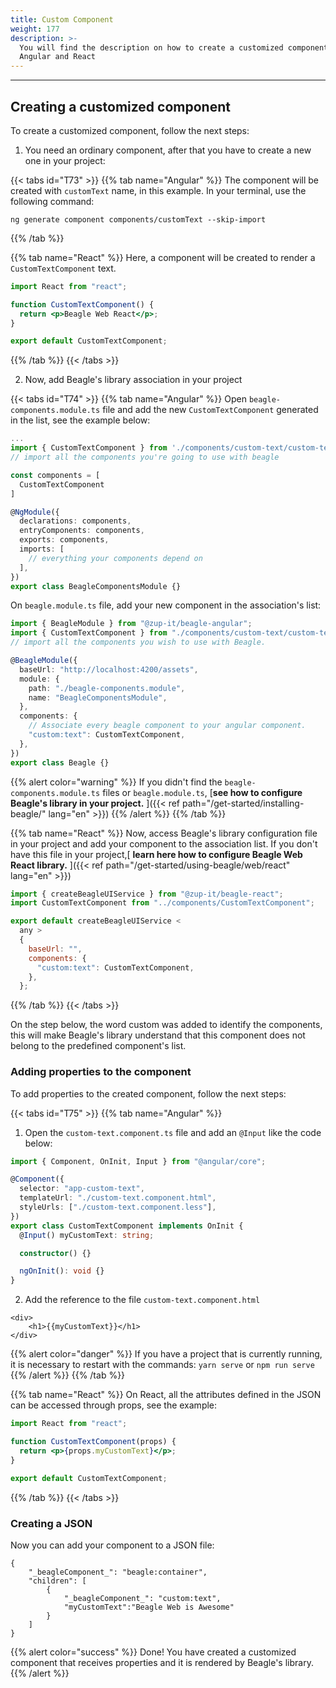 ```yaml
---
title: Custom Component
weight: 177
description: >-
  You will find the description on how to create a customized component for
  Angular and React
---
```


---

## Creating a customized component

To create a customized component, follow the next steps:

1. You need an ordinary component, after that you have to create a new one in your project:

{{< tabs id="T73" >}}
{{% tab name="Angular" %}}
The component will be created with `customText` name, in this example. In your terminal, use the following command:

```text
ng generate component components/customText --skip-import
```

{{% /tab %}}

{{% tab name="React" %}}
Here, a component will be created to render a `CustomTextComponent` text.

```jsx
import React from "react";

function CustomTextComponent() {
  return <p>Beagle Web React</p>;
}

export default CustomTextComponent;
```

{{% /tab %}}
{{< /tabs >}}

2. Now, add Beagle's library association in your project

{{< tabs id="T74" >}}
{{% tab name="Angular" %}}
Open `beagle-components.module.ts` file and add the new `CustomTextComponent` generated in the list, see the example below:

```typescript
...
import { CustomTextComponent } from './components/custom-text/custom-text.component'
// import all the components you're going to use with beagle

const components = [
  CustomTextComponent
]

@NgModule({
  declarations: components,
  entryComponents: components,
  exports: components,
  imports: [
    // everything your components depend on
  ],
})
export class BeagleComponentsModule {}
```

On `beagle.module.ts` file, add your new component in the association's list:

```typescript
import { BeagleModule } from "@zup-it/beagle-angular";
import { CustomTextComponent } from "./components/custom-text/custom-text.component";
// import all the components you wish to use with Beagle.

@BeagleModule({
  baseUrl: "http://localhost:4200/assets",
  module: {
    path: "./beagle-components.module",
    name: "BeagleComponentsModule",
  },
  components: {
    // Associate every beagle component to your angular component.
    "custom:text": CustomTextComponent,
  },
})
export class Beagle {}
```

{{% alert color="warning" %}}
If you didn't find the `beagle-components.module.ts` files or `beagle.module.ts`, [**see how to configure Beagle's library in your project.** ]({{< ref path="/get-started/installing-beagle/" lang="en" >}})
{{% /alert %}}
{{% /tab %}}

{{% tab name="React" %}}
Now, access Beagle's library configuration file in your project and add your component to the association list. If you don't have this file in your project,[ **learn here how to configure Beagle Web React library.** ]({{< ref path="/get-started/using-beagle/web/react" lang="en" >}})

```jsx
import { createBeagleUIService } from "@zup-it/beagle-react";
import CustomTextComponent from "../components/CustomTextComponent";

export default createBeagleUIService <
  any >
  {
    baseUrl: "",
    components: {
      "custom:text": CustomTextComponent,
    },
  };
```

{{% /tab %}}
{{< /tabs >}}

On the step below, the word custom was added to identify the components, this will make Beagle's library understand that this component does not belong to the predefined component's list.

### Adding properties to the component

To add properties to the created component, follow the next steps:

{{< tabs id="T75" >}}
{{% tab name="Angular" %}}

1. Open the `custom-text.component.ts` file and add an `@Input` like the code below:

```typescript
import { Component, OnInit, Input } from "@angular/core";

@Component({
  selector: "app-custom-text",
  templateUrl: "./custom-text.component.html",
  styleUrls: ["./custom-text.component.less"],
})
export class CustomTextComponent implements OnInit {
  @Input() myCustomText: string;

  constructor() {}

  ngOnInit(): void {}
}
```

2. Add the reference to the file `custom-text.component.html`

```markup
<div>
    <h1>{{myCustomText}}</h1>
</div>
```

{{% alert color="danger" %}}
If you have a project that is currently running, it is necessary to restart with the commands: `yarn serve` or `npm run serve`
{{% /alert %}}
{{% /tab %}}

{{% tab name="React" %}}
On React, all the attributes defined in the JSON can be accessed through props, see the example:

```jsx
import React from "react";

function CustomTextComponent(props) {
  return <p>{props.myCustomText}</p>;
}

export default CustomTextComponent;
```

{{% /tab %}}
{{< /tabs >}}

### Creating a JSON

Now you can add your component to a JSON file:

```text
{
    "_beagleComponent_": "beagle:container",
    "children": [
        {
            "_beagleComponent_": "custom:text",
            "myCustomText":"Beagle Web is Awesome"
        }
    ]
}
```

{{% alert color="success" %}}
Done! You have created a customized component that receives properties and it is rendered by Beagle's library.
{{% /alert %}}
